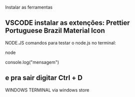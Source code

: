 Instalar as ferramentas

VSCODE
instalar as extenções:
 Prettier 
 Portuguese Brazil
 Material Icon
----
NODE.JS
comandos para testar o node.js no terminal:

node

console.log("mensagem")

e pra sair digitar Ctrl + D
----

WINDOWS TERMINAL
via windows store



